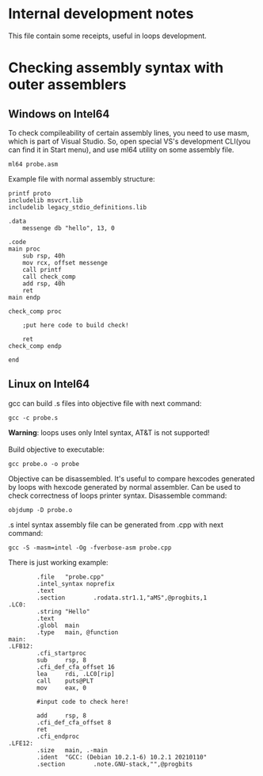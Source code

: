 # Internal development notes

This file contain some receipts, useful in loops development.

# Checking assembly syntax with outer assemblers

## Windows on Intel64

To check compileability of certain assembly lines, you need to use masm, which is part of Visual Studio.
So, open special VS's development CLI(you can find it in Start menu), and use ml64 utility on some assembly file.
```
ml64 probe.asm
```
Example file with normal assembly structure:
```
printf proto
includelib msvcrt.lib
includelib legacy_stdio_definitions.lib

.data
    messenge db "hello", 13, 0

.code
main proc
    sub rsp, 40h
    mov rcx, offset messenge
    call printf
	call check_comp
    add rsp, 40h
    ret
main endp

check_comp proc
	
	;put here code to build check!
	
	ret         
check_comp endp

end
```

## Linux on Intel64

gcc can build .s files into objective file with next command:
```
gcc -c probe.s
```
**Warning**: loops uses only Intel syntax, AT&T is not supported!\
\
Build objective to executable:
```
gcc probe.o -o probe
```
Objective can be disassembled. It's useful to compare hexcodes generated by loops with hexcode generated by normal assembler.
Can be used to check correctness of loops printer syntax. Disassemble command:
```
objdump -D probe.o
```
.s intel syntax assembly file can be generated from .cpp with next command:
```
gcc -S -masm=intel -Og -fverbose-asm probe.cpp
```
There is just working example:
```
        .file   "probe.cpp"
        .intel_syntax noprefix
        .text
        .section        .rodata.str1.1,"aMS",@progbits,1
.LC0:
        .string "Hello"
        .text
        .globl  main
        .type   main, @function
main:
.LFB12:
        .cfi_startproc
        sub     rsp, 8
        .cfi_def_cfa_offset 16
        lea     rdi, .LC0[rip]
        call    puts@PLT
        mov     eax, 0

        #input code to check here!

        add     rsp, 8
        .cfi_def_cfa_offset 8
        ret
        .cfi_endproc
.LFE12:
        .size   main, .-main
        .ident  "GCC: (Debian 10.2.1-6) 10.2.1 20210110"
        .section        .note.GNU-stack,"",@progbits
```